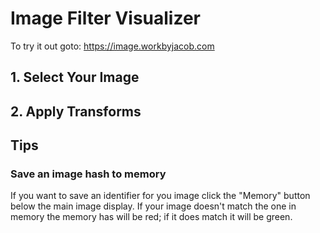 # Image Filter Visualizer

To try it out goto: https://image.workbyjacob.com

## 1. Select Your Image

## 2. Apply Transforms

## Tips

### Save an image hash to memory

If you want to save an identifier for you image click the "Memory" button below the main image display. If your image doesn't match the one in memory the memory has will be red; if it does match it will be green.
